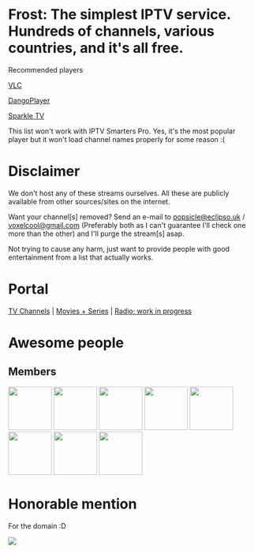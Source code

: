 # Frost: The simplest IPTV service. Hundreds of channels, various countries, and it's all free.

Recommended players

[VLC](https://www.videolan.org/vlc/)

[DangoPlayer](https://brunochanrio.github.io/DangoPlayer/)

[Sparkle TV](https://sparkleiptv.com/how-to-purchase-sparkle-tv-plus/)

This list won't work with IPTV Smarters Pro. Yes, it's the most popular player but it won't load channel names properly for some reason :(

# Disclaimer
We don't host any of these streams ourselves. All these are publicly available from other sources/sites on the internet.

Want your channel[s] removed? Send an e-mail to popsicle@eclipso.uk / voxelcool@gmail.com (Preferably both as I can't guarantee I'll check one more than the other) and I'll purge the stream[s] asap.

Not trying to cause any harm, just want to provide people with good entertainment from a list that actually works.

# Portal

[TV Channels](https://f.phite.ro/tv.m3u) | [Movies + Series](https://f.phite.ro/vod.m3u) | [Radio; work in progress](https://f.phite.ro/radio.m3u8)

# Awesome people

## Members
 <a href="https://github.com/cold360"><img src="https://github.com/frostiptv/frostiptv.github.io/assets/164063937/8f766628-9c20-467f-b892-621c7648ec93" width="88" height="88"></a>
 <a href="https://github.com/c4artisan"><img src="https://github.com/frostiptv/frostiptv.github.io/assets/164063937/d16645c1-9e01-4835-a9c8-7957af9fc04e" width="88" height="88"></a>
 <a href="https://github.com/Keeper-CP1"><img src="https://github.com/frostiptv/frostiptv.github.io/assets/164063937/d521270c-6fdd-422b-b824-9780122587bc" width="88" height="88"></a>
 <a href="https://github.com/joshietrue"><img src="https://github.com/frostiptv/frostiptv.github.io/assets/164063937/b5390439-04a7-40ea-8c4b-439c75a8fda4" width="88" height="88"></a>
 <a href="https://github.com/rushereeeeee"><img src="https://github.com/frostiptv/frostiptv.github.io/assets/164063937/5c9e0c24-fe8a-497b-9162-94e9fc8d0ef8" width="88" height="88"></a>
 <a href="https://github.com/R4IN2007"><img src="https://github.com/frostiptv/frostiptv.github.io/assets/164063937/9399813a-b882-4dcb-8e37-f878899713c3" width="88" height="88"></a>
<a href="https://github.com/cysjunk"><img src="https://github.com/frostiptv/frostiptv.github.io/assets/164063937/9fd0f472-975e-485a-97a9-69780ce8b37c" width="88" height="88"></a>
<a href="https://github.com/ExperiencersInternational"><img src="https://github.com/frostiptv/frostiptv.github.io/assets/164063937/b1005588-7bc5-4e33-ba6e-3782a127d4a9" width="88" height="88"></a>

# Honorable mention
For the domain :D

<a href="https://gra.phite.ro"><img src="https://github.com/frostiptv/frostiptv.github.io/assets/164063937/e4ce76a7-4224-4651-9669-e7ad2fdbe2a7"></a>
